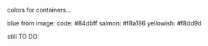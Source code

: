 colors for containers... 

blue from image:  code:	#84dbff
salmon: #f8a186
yellowish: #f8dd9d


still TO DO:
